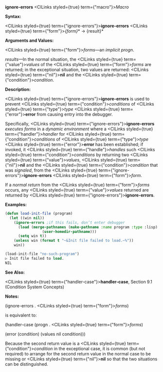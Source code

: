 **ignore-errors** <ClLinks styled={true} term={"macro"}><i>Macro</i></ClLinks> 



**Syntax:** 



<ClLinks styled={true} term={"ignore-errors"}><b>ignore-errors</b></ClLinks> <ClLinks styled={true} term={"form"}><i>\{form\}</i></ClLinks>\* → \{result\}\* 



**Arguments and Values:** 



<ClLinks styled={true} term={"form"}><i>forms</i></ClLinks>—an *implicit progn*. 



*results*—In the normal situation, the <ClLinks styled={true} term={"value"}><i>values</i></ClLinks> of the <ClLinks styled={true} term={"form"}><i>forms</i></ClLinks> are returned; in the exceptional situation, two values are returned: <ClLinks styled={true} term={"nil"}><b>nil</b></ClLinks> and the <ClLinks styled={true} term={"condition"}><i>condition</i></ClLinks>. 



**Description:** 



<ClLinks styled={true} term={"ignore-errors"}><b>ignore-errors</b></ClLinks> is used to prevent <ClLinks styled={true} term={"condition"}><i>conditions</i></ClLinks> of <ClLinks styled={true} term={"type"}><i>type</i></ClLinks> <ClLinks styled={true} term={"error"}><b>error</b></ClLinks> from causing entry into the debugger. 



Specifically, <ClLinks styled={true} term={"ignore-errors"}><b>ignore-errors</b></ClLinks> *executes forms* in a *dynamic environment* where a <ClLinks styled={true} term={"handler"}><i>handler</i></ClLinks> for <ClLinks styled={true} term={"condition"}><i>conditions</i></ClLinks> of <ClLinks styled={true} term={"type"}><i>type</i></ClLinks> <ClLinks styled={true} term={"error"}><b>error</b></ClLinks> has been established; if invoked, it <ClLinks styled={true} term={"handle"}><i>handles</i></ClLinks> such <ClLinks styled={true} term={"condition"}><i>conditions</i></ClLinks> by returning two <ClLinks styled={true} term={"value"}><i>values</i></ClLinks>, <ClLinks styled={true} term={"nil"}><b>nil</b></ClLinks> and the <ClLinks styled={true} term={"condition"}><i>condition</i></ClLinks> that was *signaled*, from the <ClLinks styled={true} term={"ignore-errors"}><b>ignore-errors</b></ClLinks> <ClLinks styled={true} term={"form"}><i>form</i></ClLinks>. 



If a *normal return* from the <ClLinks styled={true} term={"form"}><i>forms</i></ClLinks> occurs, any <ClLinks styled={true} term={"value"}><i>values</i></ClLinks> returned are returned by <ClLinks styled={true} term={"ignore-errors"}><b>ignore-errors</b></ClLinks>. 

**Examples:**
```lisp
(defun load-init-file (program) 
  (let ((win nil)) 
    (ignore-errors ;if this fails, don’t enter debugger 
      (load (merge-pathnames (make-pathname :name program :type :lisp) 
			     (user-homedir-pathname))) 
      (setq win t)) 
    (unless win (format t "~&Init file failed to load.~%")) 
    win)) 

(load-init-file "no-such-program") 
▷ Init file failed to load. 
NIL 
```
**See Also:** 



<ClLinks styled={true} term={"handler-case"}><b>handler-case</b></ClLinks>, Section 9.1 (Condition System Concepts) 



**Notes:** 



(ignore-errors . <ClLinks styled={true} term={"form"}><i>forms</i></ClLinks>) 



is equivalent to: 



(handler-case (progn . <ClLinks styled={true} term={"form"}><i>forms</i></ClLinks>) 



(error (condition) (values nil condition))) 



Because the second return value is a <ClLinks styled={true} term={"condition"}><i>condition</i></ClLinks> in the exceptional case, it is common (but not required) to arrange for the second return value in the normal case to be missing or <ClLinks styled={true} term={"nil"}><b>nil</b></ClLinks> so that the two situations can be distinguished. 



